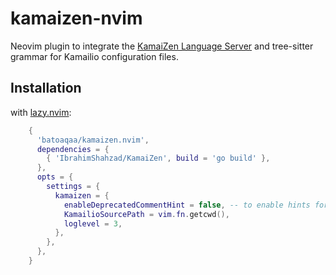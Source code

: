 # kamaizen-nvim

Neovim plugin to integrate the [KamaiZen Language Server](https://github.com/IbrahimShahzad/KamaiZen) and tree-sitter grammar for Kamailio configuration files.

## Installation

with [lazy.nvim](https://github.com/folke/lazy.nvim):
```lua
    {
      'batoaqaa/kamaizen.nvim',
      dependencies = {
        { 'IbrahimShahzad/KamaiZen', build = 'go build' },
      },
      opts = {
        settings = {
          kamaizen = {
            enableDeprecatedCommentHint = false, -- to enable hints for '#' comments
            KamailioSourcePath = vim.fn.getcwd(),
            loglevel = 3,
          },
        },
      },
    }
```
